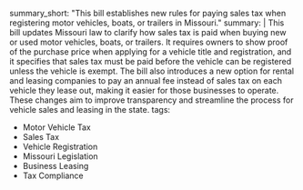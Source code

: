 summary_short: "This bill establishes new rules for paying sales tax when registering motor vehicles, boats, or trailers in Missouri."
summary: |
  This bill updates Missouri law to clarify how sales tax is paid when buying new or used motor vehicles, boats, or trailers. It requires owners to show proof of the purchase price when applying for a vehicle title and registration, and it specifies that sales tax must be paid before the vehicle can be registered unless the vehicle is exempt. The bill also introduces a new option for rental and leasing companies to pay an annual fee instead of sales tax on each vehicle they lease out, making it easier for those businesses to operate. These changes aim to improve transparency and streamline the process for vehicle sales and leasing in the state.
tags:
  - Motor Vehicle Tax
  - Sales Tax
  - Vehicle Registration
  - Missouri Legislation
  - Business Leasing
  - Tax Compliance
